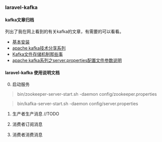 ### laravel-kafka
#### kafka文章归档
列出了我在网上看到的有关kafka的文章，有需要的可以看看。
* [基本安装](https://segmentfault.com/a/1190000015765348)
* [apache kafka技术分享系列](https://blog.csdn.net/lizhitao/article/details/39499283)
* [Kafka文件存储机制那些事](https://tech.meituan.com/kafka_fs_design_theory.html)
* [apache kafka系列之server.properties配置文件参数说明](https://blog.csdn.net/lizhitao/article/details/25667831)
#### laravel-kafka 使用说明文档
0. 启动服务
> bin/zookeeper-server-start.sh -daemon config/zookeeper.properties

> bin/kafka-server-start.sh -daemon config/server.properties
1. 生产者生产消息
    //TODO
2. 消费者订阅消息

3. 消费者消费消息
    